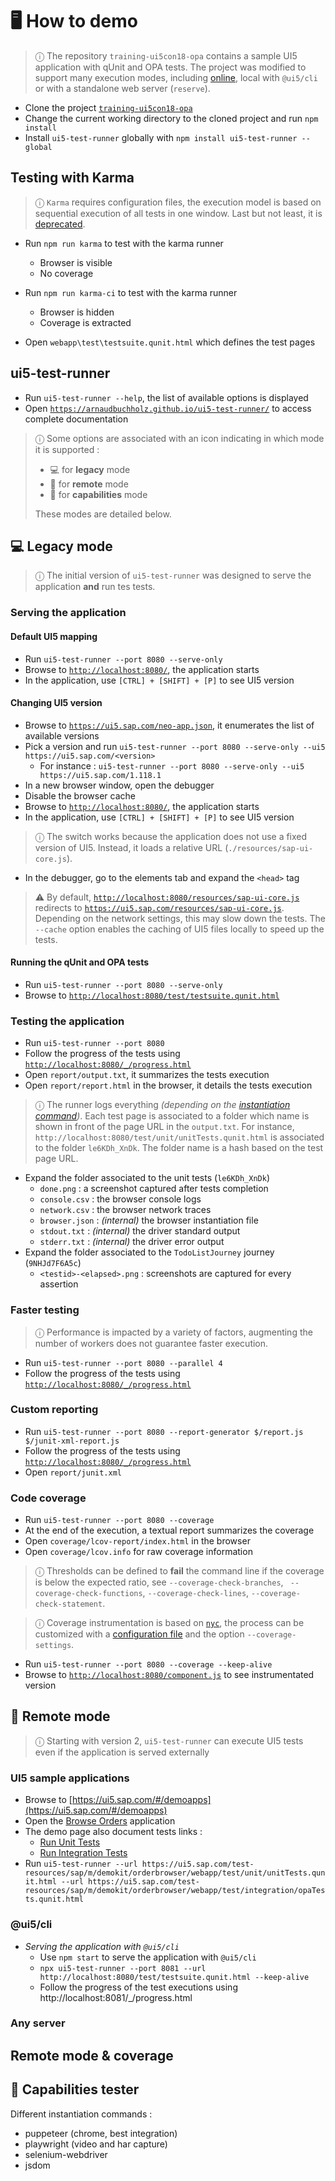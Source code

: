 # 🖥️ How to demo

> ⓘ The repository `training-ui5con18-opa` contains a sample UI5 application with qUnit and OPA tests. The project was modified to support many execution modes, including [online](https://arnaudbuchholz.github.io/training-ui5con18-opa/webapp/), local with `@ui5/cli` or with a standalone web server (`reserve`).

* Clone the project [`training-ui5con18-opa`](https://github.com/ArnaudBuchholz/training-ui5con18-opa)
* Change the current working directory to the cloned project and run `npm install`
* Install `ui5-test-runner` globally with `npm install ui5-test-runner --global`

## Testing with Karma

> ⓘ `Karma` requires configuration files, the execution model is based on sequential execution of all tests in one window. Last but not least, it is [deprecated](https://github.com/karma-runner/karma?tab=readme-ov-file#karma-is-deprecated-and-is-not-accepting-new-features-or-general-bug-fixes).

* Run `npm run karma` to test with the karma runner
  * Browser is visible
  * No coverage

* Run `npm run karma-ci` to test with the karma runner
  * Browser is hidden
  * Coverage is extracted

* Open `webapp\test\testsuite.qunit.html` which defines the test pages

## ui5-test-runner

* Run `ui5-test-runner --help`, the list of available options is displayed
* Open [`https://arnaudbuchholz.github.io/ui5-test-runner/`](https://arnaudbuchholz.github.io/ui5-test-runner/) to access complete documentation

> ⓘ Some options are associated with an icon indicating in which mode it is supported :
>
> * 💻 for **legacy** mode
> * 🔗 for **remote** mode
> * 🧪 for **capabilities** mode
>
> These modes are detailed below.

## 💻 Legacy mode

> ⓘ The initial version of `ui5-test-runner` was designed to serve the application **and** run tes tests.

### Serving the application

#### Default UI5 mapping

* Run `ui5-test-runner --port 8080 --serve-only`
* Browse to [`http://localhost:8080/`](http://localhost:8080/), the application starts
* In the application, use `[CTRL] + [SHIFT] + [P]` to see UI5 version

#### Changing UI5 version

* Browse to [`https://ui5.sap.com/neo-app.json`](https://ui5.sap.com/neo-app.json), it enumerates the list of available versions
* Pick a version and run `ui5-test-runner --port 8080 --serve-only --ui5 https://ui5.sap.com/<version>`
  * For instance : `ui5-test-runner --port 8080 --serve-only --ui5 https://ui5.sap.com/1.118.1`
* In a new browser window, open the debugger
* Disable the browser cache
* Browse to [`http://localhost:8080/`](http://localhost:8080/), the application starts
* In the application, use `[CTRL] + [SHIFT] + [P]` to see UI5 version

> ⓘ The switch works because the application does not use a fixed version of UI5. Instead, it loads a relative URL (`./resources/sap-ui-core.js`).

* In the debugger, go to the elements tab and expand the `<head>` tag

> ⚠️ By default, [`http://localhost:8080/resources/sap-ui-core.js`](http://localhost:8080/resources/sap-ui-core.js) redirects to [`https://ui5.sap.com/resources/sap-ui-core.js`](https://ui5.sap.com/resources/sap-ui-core.js). Depending on the network settings, this may slow down the tests. The `--cache` option enables the caching of UI5 files locally to speed up the tests.

#### Running the qUnit and OPA tests

* Run `ui5-test-runner --port 8080 --serve-only`
* Browse to [`http://localhost:8080/test/testsuite.qunit.html`](http://localhost:8080/test/testsuite.qunit.html)

### Testing the application

* Run `ui5-test-runner --port 8080`
* Follow the progress of the tests using [`http://localhost:8080/_/progress.html`](http://localhost:8080/_/progress.html)
* Open `report/output.txt`, it summarizes the tests execution
* Open `report/report.html` in the browser, it details the tests execution

> ⓘ The runner logs everything *(depending on the [instantiation command](https://arnaudbuchholz.github.io/ui5-test-runner/browser/))*. Each test page is associated to a folder which name is shown in front of the page URL in the `output.txt`. For instance, `http://localhost:8080/test/unit/unitTests.qunit.html` is associated to the folder `le6KDh_XnDk`. The folder name is a hash based on the test page URL.

* Expand the folder associated to the unit tests (`le6KDh_XnDk`)
  * `done.png` : a screenshot captured after tests completion
  * `console.csv` : the browser console logs
  * `network.csv` : the browser network traces
  * `browser.json` : *(internal)* the browser instantiation file
  * `stdout.txt` : *(internal)* the driver standard output
  * `stderr.txt` : *(internal)* the driver error output
* Expand the folder associated to the `TodoListJourney` journey (`9NHJd7F6A5c`)
  * `<testid>-<elapsed>.png` : screenshots are captured for every assertion

### Faster testing

> ⓘ Performance is impacted by a variety of factors, augmenting the number of workers does not guarantee faster execution.

* Run `ui5-test-runner --port 8080 --parallel 4`
* Follow the progress of the tests using [`http://localhost:8080/_/progress.html`](http://localhost:8080/_/progress.html)

### Custom reporting

* Run `ui5-test-runner --port 8080 --report-generator $/report.js $/junit-xml-report.js`
* Follow the progress of the tests using [`http://localhost:8080/_/progress.html`](http://localhost:8080/_/progress.html)
* Open `report/junit.xml`

### Code coverage

* Run `ui5-test-runner --port 8080 --coverage`
* At the end of the execution, a textual report summarizes the coverage
* Open `coverage/lcov-report/index.html` in the browser
* Open `coverage/lcov.info` for raw coverage information

> ⓘ Thresholds can be defined to **fail** the command line if the coverage is below the expected ratio, see `--coverage-check-branches`, ` --coverage-check-functions`, `--coverage-check-lines`, `--coverage-check-statement`.

> ⓘ Coverage instrumentation is based on [`nyc`](https://www.npmjs.com/package/nyc), the process can be customized with a [configuration file](https://www.npmjs.com/package/nyc#configuration-files) and the option `--coverage-settings`.

* Run `ui5-test-runner --port 8080 --coverage --keep-alive`
* Browse to [`http://localhost:8080/component.js`](http://localhost:8080/component.js) to see instrumentated version

## 🔗 Remote mode

> ⓘ Starting with version 2, `ui5-test-runner` can execute UI5 tests even if the application is served externally

### UI5 sample applications

* Browse to [https://ui5.sap.com/#/demoapps](https://ui5.sap.com/#/demoapps)
* Open the [Browse Orders](https://ui5.sap.com/test-resources/sap/m/demokit/orderbrowser/webapp/test/mockServer.html?sap-ui-theme=sap_horizon) application
* The demo page also document tests links :
  * [Run Unit Tests](https://ui5.sap.com/test-resources/sap/m/demokit/orderbrowser/webapp/test/unit/unitTests.qunit.html)
  * [Run Integration Tests](https://ui5.sap.com/test-resources/sap/m/demokit/orderbrowser/webapp/test/integration/opaTests.qunit.html)
* Run `ui5-test-runner --url https://ui5.sap.com/test-resources/sap/m/demokit/orderbrowser/webapp/test/unit/unitTests.qunit.html --url https://ui5.sap.com/test-resources/sap/m/demokit/orderbrowser/webapp/test/integration/opaTests.qunit.html`

### @ui5/cli

* *Serving the application with `@ui5/cli`*
  * Use `npm start` to serve the application with `@ui5/cli`
  * `npx ui5-test-runner --port 8081 --url http://localhost:8080/test/testsuite.qunit.html --keep-alive`
  * Follow the progress of the test executions using http://localhost:8081/_/progress.html


### Any server

## Remote mode & coverage

## 🧪 Capabilities tester

Different instantiation commands :
* puppeteer (chrome, best integration)
* playwright (video and har capture)
* selenium-webdriver
* jsdom

